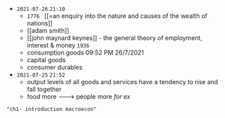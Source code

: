- `2021-07-26`  `21:10`
	- `1776 ` [[=an enquiry into the nature and causes of the wealth of nations]] 
	- [[adam smith]]
	- [[john maynard keynes]] - the general theory of employment, interest & money `1936`
	- consumption goods 09:52 PM 26/7/2021
	- capital goods
	- consumer durables
- `2021-07-25`  `21:52`
	- output levels of all goods and services have a tendency to rise and fall together
	- food more ---> people more *for ex*
```query
"ch1- introduction macroecon"
```